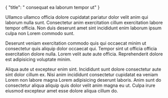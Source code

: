 {
  "title": " consequat ea laborum tempor ut"
}

Ullamco ullamco officia dolore cupidatat pariatur dolor velit anim qui laborum nulla sunt. Consectetur anim exercitation cillum exercitation labore tempor officia. Non duis deserunt amet sint incididunt enim laborum ipsum culpa non Lorem commodo sunt.

Deserunt veniam exercitation commodo quis qui occaecat minim ut consectetur quis aliquip dolor occaecat qui. Tempor sint ut officia officia exercitation dolore nulla. Lorem velit aute aute officia. Reprehenderit dolore est adipisicing voluptate minim.

Aliqua aute ut excepteur enim sint. Incididunt sunt dolore consectetur aute sint dolor cillum ex. Nisi anim incididunt consectetur cupidatat ea veniam Lorem non labore magna Lorem adipisicing deserunt laboris. Anim sunt do consectetur aliqua aliquip quis dolor velit anim magna eu ut. Culpa irure eiusmod excepteur amet esse dolore aliqua cillum do.